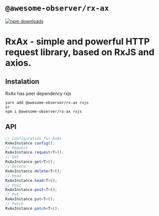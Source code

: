 # `@awesome-observer/rx-ax`

[![npm downloads](https://badgen.net/npm/dt/@awesome-observer/rx-ax?icon=npm&color=green)](https://www.npmjs.com/package/@awesome-observer/rx-ax)

# RxAx - simple and powerful HTTP request library, based on RxJS and axios.

## Instalation

RxAx has peer dependency rxjs

```shell
yarn add @awesome-observer/rx-ax rxjs
or
npm i @awesome-observer/rx-ax rxjs
```

## API

```ts
// Configuration for RxAx
RxAxInstance.config();
// Request
RxAxInstance.request<T>();
// Get
RxAxInstance.get<T>();
// Delete
RxAxInstance.delete<T>();
// Head
RxAxInstance.head<T>();
// Post
RxAxInstance.post<T>();
// Put
RxAxInstance.put<T>();
// Patch
RxAxInstance.patch<T>();
```
